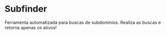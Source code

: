 # Subfinder
Ferramenta automatizada para buscas de subdomínios. Realiza as buscas e retorna apenas os ativos!
